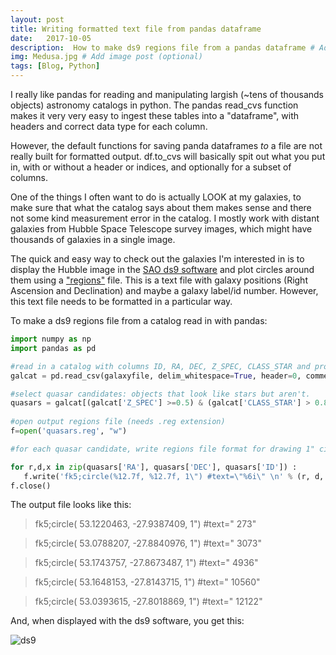 ```yaml
---
layout: post
title: Writing formatted text file from pandas dataframe
date:   2017-10-05
description:  How to make ds9 regions file from a pandas dataframe # Add post description (optional)
img: Medusa.jpg # Add image post (optional)
tags: [Blog, Python]
---
```


I really like pandas for reading and manipulating largish (~tens of thousands objects) astronomy catalogs in python. The pandas read_cvs function makes it very very easy to ingest these tables into a "dataframe", with headers and correct data type for each column. 

However, the default functions for saving panda dataframes _to_ a file are not really built for formatted output.   df.to_cvs will basically spit out what you put in, with or without a header or indices, and optionally for a subset of columns.     

One of the things I often want to do is actually LOOK at my galaxies,  to make sure that what the catalog says
about them makes sense and there not some kind measurement error in the catalog. I mostly work with distant galaxies from Hubble Space Telescope survey images,  which might have thousands of galaxies in a single image. 

The quick and easy way to check out the galaxies I'm interested in is to display the Hubble image in the [SAO ds9 software](http://ds9.si.edu/site/Home.html) and plot circles around them using a ["regions"](http://ds9.si.edu/doc/ref/region.html) file.   This is a text file with galaxy positions (Right Ascension and Declination) and maybe a galaxy label/id number.  However, this text file needs to be formatted in a particular way. 

To make a ds9 regions file from a catalog read in with pandas: 
```python
import numpy as np
import pandas as pd

#read in a catalog with columns ID, RA, DEC, Z_SPEC, CLASS_STAR and probably lots of other things. 
galcat = pd.read_csv(galaxyfile, delim_whitespace=True, header=0, comment='#')   

#select quasar candidates: objects that look like stars but aren't.
quasars = galcat[(galcat['Z_SPEC'] >=0.5) & (galcat['CLASS_STAR'] > 0.85)]  
 
#open output regions file (needs .reg extension)
f=open('quasars.reg', "w") 

#for each quasar candidate, write regions file format for drawing 1" circle at RA,DEC (in degrees) with text label ID

for r,d,x in zip(quasars['RA'], quasars['DEC'], quasars['ID']) :
   f.write('fk5;circle(%12.7f, %12.7f, 1\") #text=\"%6i\" \n' % (r, d, x)  
f.close()   
```

The output file looks like this:

> fk5;circle(  53.1220463,  -27.9387409,  1") #text="   273" 

> fk5;circle(  53.0788207,  -27.8840976,  1") #text="  3073" 

> fk5;circle(  53.1743757,  -27.8673487,  1") #text="  4936" 

> fk5;circle(  53.1648153,  -27.8143715,  1") #text=" 10560" 

> fk5;circle(  53.0393615,  -27.8018869,  1") #text=" 12122" 

And, when displayed with the ds9 software,  you get this:

![ds9](https://jenlotz.github.io/assets/img/ds9.png "ds9 region display")
